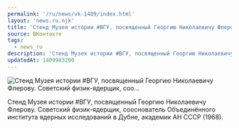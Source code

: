 ```yaml
---
permalink: '/ru/news/vk-1489/index.html'
layout: 'news.ru.njk'
title: 'Стенд Музея истории #ВГУ, посвященный Георгию Николаевичу Флерову. Советский физик-ядерщик, соо'
source: ВКонтакте
tags:
  - news_ru
description: 'Стенд Музея истории #ВГУ, посвященный Георгию Николаевичу Флерову. Советский физик-ядерщик, соо…'
updatedAt: 1409983200
---
```

![Стенд Музея истории #ВГУ, посвященный Георгию Николаевичу Флерову. Советский физик-ядерщик, соо…](https://sun9-30.userapi.com/impf/asCP9uzpOK2GoC3m0Jism3-7W84mJ7Xpu8XWDw/ez3e3JkV18A.jpg?size=810x1080&quality=96&sign=83db590d7334e10a684208d9466a477d&c_uniq_tag=yqWsmNIUihn1MSrL9aUzWphhZxcsYkmHdirEVI0p5io&type=album)

Стенд Музея истории #ВГУ, посвященный Георгию Николаевичу Флерову. Советский физик-ядерщик, сооснователь Объединённого института ядерных исследований в Дубне, академик АН СССР (1968).
